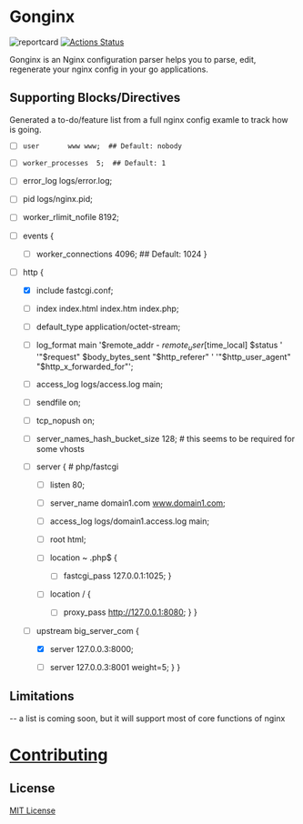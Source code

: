 # Gonginx
![reportcard](https://goreportcard.com/badge/github.com/tufanbarisyildirim/gonginx) [![Actions Status](https://github.com/tufanbarisyildirim/gonginx/workflows/Go/badge.svg)](https://github.com/tufanbarisyildirim/gonging/actions)


Gonginx is an Nginx configuration parser helps you to parse, edit, regenerate your nginx config in your go applications.

## Supporting Blocks/Directives
Generated a to-do/feature list from a full nginx config examle to track how is going.


- [ ] `user       www www;  ## Default: nobody`
- [ ] `worker_processes  5;  ## Default: 1`
- [ ] error_log  logs/error.log;
- [ ] pid        logs/nginx.pid;
- [ ] worker_rlimit_nofile 8192;

- [ ] events {
  - [ ] worker_connections  4096;  ## Default: 1024
}

- [ ] http {
  - [x] include    fastcgi.conf;
  - [ ] index    index.html index.htm index.php;

  - [ ] default_type application/octet-stream;
  - [ ] log_format   main '$remote_addr - $remote_user [$time_local]  $status '
    '"$request" $body_bytes_sent "$http_referer" '
    '"$http_user_agent" "$http_x_forwarded_for"';
  - [ ] access_log   logs/access.log  main;
  - [ ] sendfile     on;
  - [ ] tcp_nopush   on;
  - [ ] server_names_hash_bucket_size 128; # this seems to be required for some vhosts

  - [ ] server { # php/fastcgi
    - [ ] listen       80;
    - [ ] server_name  domain1.com www.domain1.com;
    - [ ] access_log   logs/domain1.access.log  main;
    - [ ] root         html;

    - [ ] location ~ \.php$ {
      - [ ] fastcgi_pass   127.0.0.1:1025;
    }
    - [ ] location / {
      - [ ] proxy_pass      http://127.0.0.1:8080;
    }
  }

  - [ ] upstream big_server_com {
    - [x] server 127.0.0.3:8000;
    - [ ] server 127.0.0.3:8001 weight=5;
  }
}


## Limitations
-- a list is coming soon, but it will support most of core functions of nginx

# [Contributing](CONTRIBUTING.md)

## License
[MIT License](LICENSE)